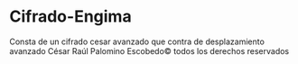 # Cifrado-Engima
Consta de un cifrado cesar avanzado que contra de desplazamiento avanzado 
César Raúl Palomino Escobedo© todos los derechos reservados
